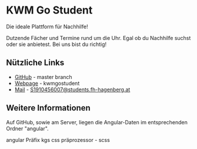 # KWM Go Student
Die ideale Plattform für Nachhilfe!

Dutzende Fächer und Termine rund um die Uhr. Egal ob du Nachhilfe suchst oder sie anbietest. Bei uns bist du richtig!

## Nützliche Links
- [GitHub](https://github.com/CiLLiTxBanger/KWM-Go-Student) - master branch
- [Webpage](http://kwmgostudent.s1910456007.student.kwmhgb.at/) - kwmgostudent
- [Mail](mailto:S1910456007@students.fh-hagenberg.at) - S1910456007@students.fh-hagenberg.at

## Weitere Informationen
Auf GitHub, sowie am Server, liegen die Angular-Daten im entsprechenden Ordner "angular".


angular Präfix kgs
css präprozessor - scss
